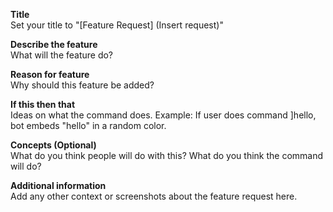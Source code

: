 **Title**<br/>
Set your title to "[Feature Request] (Insert request)"

**Describe the feature**<br/>
What will the feature do?

**Reason for feature**<br/>
Why should this feature be added?

**If this then that**<br/>
Ideas on what the command does. Example: If user does command ]hello, bot embeds "hello" in a random color.

**Concepts (Optional)**<br/>
What do you think people will do with this?
What do you think the command will do?

**Additional information**<br/>
Add any other context or screenshots about the feature request here.
